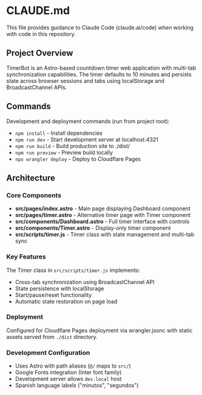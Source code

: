 # CLAUDE.md

This file provides guidance to Claude Code (claude.ai/code) when working with code in this repository.

## Project Overview

TimerBot is an Astro-based countdown timer web application with multi-tab synchronization capabilities. The timer defaults to 10 minutes and persists state across browser sessions and tabs using localStorage and BroadcastChannel APIs.

## Commands

Development and deployment commands (run from project root):

- `npm install` - Install dependencies
- `npm run dev` - Start development server at localhost:4321
- `npm run build` - Build production site to ./dist/
- `npm run preview` - Preview build locally
- `npx wrangler deploy` - Deploy to Cloudflare Pages

## Architecture

### Core Components

- **src/pages/index.astro** - Main page displaying Dashboard component
- **src/pages/timer.astro** - Alternative timer page with Timer component
- **src/components/Dashboard.astro** - Full timer interface with controls
- **src/components/Timer.astro** - Display-only timer component
- **src/scripts/timer.js** - Timer class with state management and multi-tab sync

### Key Features

The Timer class in `src/scripts/timer.js` implements:
- Cross-tab synchronization using BroadcastChannel API
- State persistence with localStorage
- Start/pause/reset functionality
- Automatic state restoration on page load

### Deployment

Configured for Cloudflare Pages deployment via wrangler.jsonc with static assets served from `./dist` directory.

### Development Configuration

- Uses Astro with path aliases (`@/` maps to `src/`)
- Google Fonts integration (Inter font family)
- Development server allows `dev.local` host
- Spanish language labels ("minutos", "segundos")